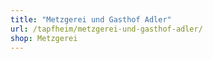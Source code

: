 ```yaml
---
title: "Metzgerei und Gasthof Adler"
url: /tapfheim/metzgerei-und-gasthof-adler/
shop: Metzgerei
---
```

